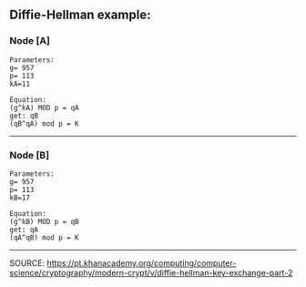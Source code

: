 ## Diffie-Hellman example:


### Node [A]
```
Parameters:
g= 957
p= 113
kA=11
```

```
Equation:
(g^kA) MOD p = qA
get: qB
(qB^qA) mod p = K
```
---

### Node [B]
```
Parameters:
g= 957
p= 113
kB=17
```

```
Equation:
(g^kB) MOD p = qB
get: qA
(qA^qB) mod p = K
```

---

SOURCE: https://pt.khanacademy.org/computing/computer-science/cryptography/modern-crypt/v/diffie-hellman-key-exchange-part-2
